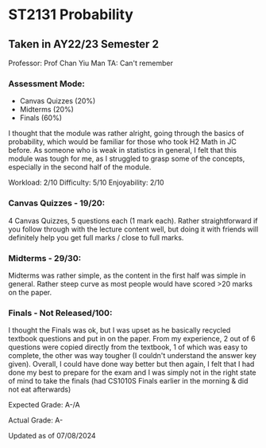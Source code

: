 # ST2131 Probability
## Taken in AY22/23 Semester 2

Professor: Prof Chan Yiu Man
TA: Can't remember

### Assessment Mode:
- Canvas Quizzes (20%)
- Midterms (20%)
- Finals (60%)

I thought that the module was rather alright, going through the basics of probability, which would be familiar for those who took H2 Math in JC before. As someone who is weak in statistics in general, I felt that this module was tough for me, as I struggled to grasp some of the concepts, especially in the second half of the module.

Workload: 2/10
Difficulty: 5/10
Enjoyability: 2/10

### Canvas Quizzes - 19/20:
4 Canvas Quizzes, 5 questions each (1 mark each). Rather straightforward if you follow through with the lecture content well, but doing it with friends will definitely help you get full marks / close to full marks.

### Midterms - 29/30:
Midterms was rather simple, as the content in the first half was simple in general. Rather steep curve as most people would have scored >20 marks on the paper.

### Finals - Not Released/100:
I thought the Finals was ok, but I was upset as he basically recycled textbook questions and put in on the paper. From my experience, 2 out of 6 questions were copied directly from the textbook, 1 of which was easy to complete, the other was way tougher (I couldn't understand the answer key given). Overall, I could have done way better but then again, I felt that I had done my best to prepare for the exam and I was simply not in the right state of mind to take the finals (had CS1010S Finals earlier in the morning & did not eat afterwards)

Expected Grade: A-/A

Actual Grade: A-

Updated as of 07/08/2024
